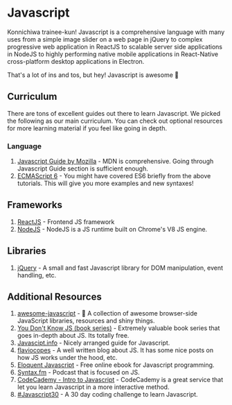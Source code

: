 # Javascript

Konnichiwa trainee-kun! Javascript is a comprehensive language with many uses from a simple image slider on a web page in jQuery to complex progressive web application in ReactJS to scalable server side applications in NodeJS to highly performing native mobile applications in React-Native cross-platform desktop applications in Electron.

That's a lot of ins and tos, but hey! Javascript is awesome 🚀

## Curriculum

There are tons of excellent guides out there to learn Javascript. We picked the following as our main curriculum. You can check out optional resources for more learning material if you feel like going in depth.

### Language

1. [Javascript Guide by Mozilla](https://developer.mozilla.org/en-US/docs/Web/JavaScript/Guide/Introduction) - MDN is comprehensive. Going through Javascript Guide section is sufficient enough.
2. [ECMAScript 6](https://github.com/lukehoban/es6features) - You might have covered ES6 briefly from the above tutorials. This will give you more examples and new syntaxes!

## Frameworks

1. [ReactJS](REACTJS.md) - Frontend JS framework
2. [NodeJS](https://gitlab.com/fidenzacademy/knowledge-base-internal/blob/master/Resources/Web/Javascript/NODEJS.md) - NodeJS is a JS runtime built on Chrome's V8 JS engine.

## Libraries

1. [jQuery](https://jquery.com/) - A small and fast Javascript library for DOM manipulation, event handling, etc.

## Additional Resources

1. [awesome-javascript](https://github.com/sorrycc/awesome-javascript) - 🐢 A collection of awesome browser-side JavaScript libraries, resources and shiny things.
2. [You Don't Know JS (book series)](https://github.com/getify/You-Dont-Know-JS) - Extremely valuable book series that goes in-depth about JS. Its totally free.
3. [Javascipt.info](https://javascript.info/) - Nicely arranged guide for Javascript.
4. [flaviocopes](https://flaviocopes.com/) - A well written blog about JS. It has some nice posts on how JS works under the hood, etc.
5. [Eloquent Javascript](https://eloquentjavascript.net/) - Free online ebook for Javascript programming.
6. [Syntax.fm](https://syntax.fm/) - Podcast that is focused on JS.
7. [CodeCademy - Intro to Javascript](https://www.codecademy.com/learn/introduction-to-javascript) - CodeCademy is a great service that let you learn Javascript in a more interactive method.
8. [#Javascript30](https://javascript30.com/) - A 30 day coding challenge to learn Javascript.